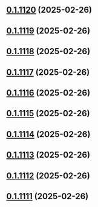 ## [0.1.1120](https://github.com/binary-braids/terraform-oracle/compare/v0.1.1119...v0.1.1120) (2025-02-26)



## [0.1.1119](https://github.com/binary-braids/terraform-oracle/compare/v0.1.1118...v0.1.1119) (2025-02-26)



## [0.1.1118](https://github.com/binary-braids/terraform-oracle/compare/v0.1.1117...v0.1.1118) (2025-02-26)



## [0.1.1117](https://github.com/binary-braids/terraform-oracle/compare/v0.1.1116...v0.1.1117) (2025-02-26)



## [0.1.1116](https://github.com/binary-braids/terraform-oracle/compare/v0.1.1115...v0.1.1116) (2025-02-26)



## [0.1.1115](https://github.com/binary-braids/terraform-oracle/compare/v0.1.1114...v0.1.1115) (2025-02-26)



## [0.1.1114](https://github.com/binary-braids/terraform-oracle/compare/v0.1.1113...v0.1.1114) (2025-02-26)



## [0.1.1113](https://github.com/binary-braids/terraform-oracle/compare/v0.1.1112...v0.1.1113) (2025-02-26)



## [0.1.1112](https://github.com/binary-braids/terraform-oracle/compare/v0.1.1111...v0.1.1112) (2025-02-26)



## [0.1.1111](https://github.com/binary-braids/terraform-oracle/compare/v0.1.1110...v0.1.1111) (2025-02-26)




